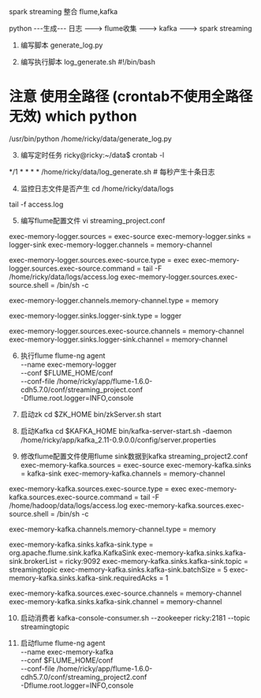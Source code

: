 spark streaming 整合 flume,kafka

python ---生成--- 日志 ---> flume收集 ---> kafka ---> spark streaming

1. 编写脚本 generate_log.py

2. 编写执行脚本 log_generate.sh
#!/bin/bash

# 注意 使用全路径 (crontab不使用全路径无效) which python
/usr/bin/python /home/ricky/data/generate_log.py

3. 编写定时任务
ricky@ricky:~/data$ crontab -l

*/1 * * * * /home/ricky/data/log_generate.sh # 每秒产生十条日志

4. 监控日志文件是否产生
cd /home/ricky/data/logs

tail -f access.log

5. 编写flume配置文件 vi streaming_project.conf

exec-memory-logger.sources = exec-source
exec-memory-logger.sinks = logger-sink
exec-memory-logger.channels = memory-channel

exec-memory-logger.sources.exec-source.type = exec
exec-memory-logger.sources.exec-source.command = tail -F /home/ricky/data/logs/access.log
exec-memory-logger.sources.exec-source.shell = /bin/sh -c

exec-memory-logger.channels.memory-channel.type = memory

exec-memory-logger.sinks.logger-sink.type = logger

exec-memory-logger.sources.exec-source.channels = memory-channel
exec-memory-logger.sinks.logger-sink.channel = memory-channel

6. 执行flume
flume-ng agent \
--name exec-memory-logger \
--conf $FLUME_HOME/conf \
--conf-file /home/ricky/app/flume-1.6.0-cdh5.7.0/conf/streaming_project.conf \
-Dflume.root.logger=INFO,console

7. 启动zk
cd $ZK_HOME
bin/zkServer.sh start

8. 启动Kafka
cd $KAFKA_HOME
bin/kafka-server-start.sh -daemon /home/ricky/app/kafka_2.11-0.9.0.0/config/server.properties

9. 修改flume配置文件使用flume sink数据到kafka
streaming_project2.conf
exec-memory-kafka.sources = exec-source
exec-memory-kafka.sinks = kafka-sink
exec-memory-kafka.channels = memory-channel

exec-memory-kafka.sources.exec-source.type = exec
exec-memory-kafka.sources.exec-source.command = tail -F /home/hadoop/data/logs/access.log
exec-memory-kafka.sources.exec-source.shell = /bin/sh -c

exec-memory-kafka.channels.memory-channel.type = memory

exec-memory-kafka.sinks.kafka-sink.type = org.apache.flume.sink.kafka.KafkaSink
exec-memory-kafka.sinks.kafka-sink.brokerList = ricky:9092
exec-memory-kafka.sinks.kafka-sink.topic = streamingtopic
exec-memory-kafka.sinks.kafka-sink.batchSize = 5
exec-memory-kafka.sinks.kafka-sink.requiredAcks = 1

exec-memory-kafka.sources.exec-source.channels = memory-channel
exec-memory-kafka.sinks.kafka-sink.channel = memory-channel

10. 启动消费者
kafka-console-consumer.sh --zookeeper ricky:2181 --topic streamingtopic

11. 启动flume
flume-ng agent \
--name exec-memory-kafka \
--conf $FLUME_HOME/conf \
--conf-file /home/ricky/app/flume-1.6.0-cdh5.7.0/conf/streaming_project2.conf \
-Dflume.root.logger=INFO,console
